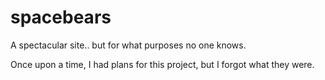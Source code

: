 # spacebears
A spectacular site.. but for what purposes no one knows. 

Once upon a time, I had plans for this project, but I forgot what they were. 
